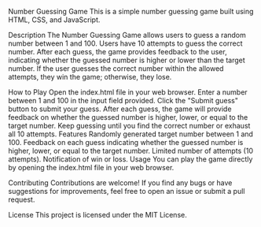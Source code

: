 Number Guessing Game
This is a simple number guessing game built using HTML, CSS, and JavaScript.

Description
The Number Guessing Game allows users to guess a random number between 1 and 100. Users have 10 attempts to guess the correct number. After each guess, the game provides feedback to the user, indicating whether the guessed number is higher or lower than the target number. If the user guesses the correct number within the allowed attempts, they win the game; otherwise, they lose.

How to Play
Open the index.html file in your web browser.
Enter a number between 1 and 100 in the input field provided.
Click the "Submit guess" button to submit your guess.
After each guess, the game will provide feedback on whether the guessed number is higher, lower, or equal to the target number.
Keep guessing until you find the correct number or exhaust all 10 attempts.
Features
Randomly generated target number between 1 and 100.
Feedback on each guess indicating whether the guessed number is higher, lower, or equal to the target number.
Limited number of attempts (10 attempts).
Notification of win or loss.
Usage
You can play the game directly by opening the index.html file in your web browser.

Contributing
Contributions are welcome! If you find any bugs or have suggestions for improvements, feel free to open an issue or submit a pull request.

License
This project is licensed under the MIT License.

